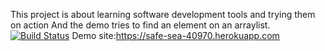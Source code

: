 This project is about learning software development tools and trying them on action
And the demo tries to find an element on an arraylist.
[![Build Status](https://travis-ci.org/Gahstrio/myDemoApp.svg?branch=master)](https://travis-ci.org/Gahstrio/myDemoApp)
Demo site:https://safe-sea-40970.herokuapp.com
